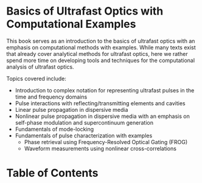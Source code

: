 # Basics of Ultrafast Optics with Computational Examples

This book serves as an introduction to the basics of ultrafast optics with an emphasis on computational methods with examples. While many texts exist that already cover analytical methods for ultrafast optics, here we rather spend more time on developing tools and techniques for the computational analysis of ultrafast optics.  

Topics covered include:

 - Introduction to complex notation for representing ultrafast pulses in the time and frequency domains
 - Pulse interactions with reflecting/transmitting elements and cavities
 - Linear pulse propagation in dispersive media
 - Nonlinear pulse propagation in dispersive media with an emphasis on self-phase modulation and supercontinuum generation
 - Fundamentals of mode-locking
 - Fundamentals of pulse characterization with examples
   - Phase retrieval using Frequency-Resolved Optical Gating (FROG)
   - Waveform measurements using nonlinear cross-correlations

# Table of Contents

```{tableofcontents}
```
